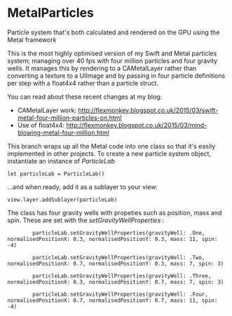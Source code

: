 # MetalParticles
Particle system that's both calculated and rendered on the GPU using the Metal framework

This is the most highly optimised version of my Swift and Metal particles system; managing over 40 fps with four million particles and four gravity wells. It manages this by rendering to a CAMetalLayer rather than converting a texture to a UIImage and by passing in four particle definitions per step with a float4x4 rather than a particle struct.

You can read about these recent changes at my blog:

* CAMetalLayer work: http://flexmonkey.blogspot.co.uk/2015/03/swift-metal-four-million-particles-on.html
* Use of float4x4: http://flexmonkey.blogspot.co.uk/2015/03/mind-blowing-metal-four-million.html

This branch wraps up all the Metal code into one class so that it's easily implemented in other projects. To create a new particle system object, instantiate an instance of _ParticleLab_

```
let particleLab = ParticleLab()
```

...and when ready, add it  as a sublayer to your view:

```
view.layer.addSublayer(particleLab)
```

The class has four gravity wells with propeties such as position, mass and spin. These are set with the _setGravityWellProperties_ :

```
        particleLab.setGravityWellProperties(gravityWell: .One, normalisedPositionX: 0.3, normalisedPositionY: 0.3, mass: 11, spin: -4)
        
        particleLab.setGravityWellProperties(gravityWell: .Two, normalisedPositionX: 0.7, normalisedPositionY: 0.3, mass: 7, spin: 3)
        
        particleLab.setGravityWellProperties(gravityWell: .Three, normalisedPositionX: 0.3, normalisedPositionY: 0.7, mass: 7, spin: 3)
        
        particleLab.setGravityWellProperties(gravityWell: .Four, normalisedPositionX: 0.7, normalisedPositionY: 0.7, mass: 11, spin: -4)
```
